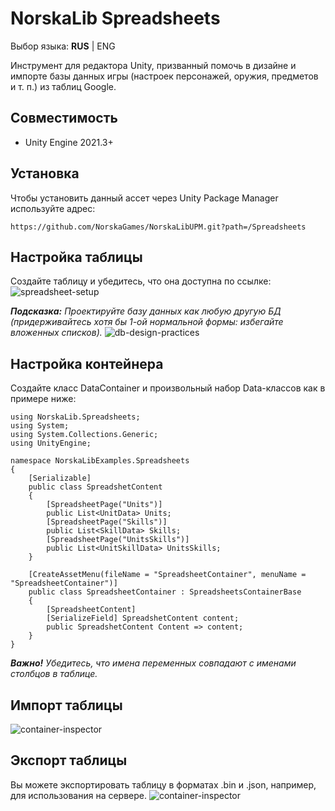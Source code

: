 # NorskaLib Spreadsheets
Выбор языка: **RUS** | ENG

Инструмент для редактора Unity, призванный помочь в дизайне и импорте базы данных игры (настроек персонажей, оружия, предметов и т. п.) из таблиц Google.

## Совместимость
- Unity Engine 2021.3+

## Установка
Чтобы установить данный ассет через Unity Package Manager используйте адрес:
```
https://github.com/NorskaGames/NorskaLibUPM.git?path=/Spreadsheets
```
## Настройка таблицы

Создайте таблицу и убедитесь, что она доступна по ссылке:
![spreadsheet-setup](https://drive.google.com/uc?id=12Zo-_fQFYK8n9ljWMkfWtwbYhUUCP7ks)

_**Подсказка:** Проектируйте базу данных как любую другую БД (придерживайтесь хотя бы 1-ой нормальной формы: избегайте вложенных списков)._
![db-design-practices](https://drive.google.com/uc?id=1cGzRClYvEsvtzYkAlZp_nDVymvRPsjS1)

## Настройка контейнера

Создайте класс DataContainer и произвольный набор Data-классов как в примере ниже:
```
using NorskaLib.Spreadsheets;
using System;
using System.Collections.Generic;
using UnityEngine;

namespace NorskaLibExamples.Spreadsheets
{
    [Serializable]
    public class SpreadshetContent
    {
        [SpreadsheetPage("Units")]
        public List<UnitData> Units;
        [SpreadsheetPage("Skills")]
        public List<SkillData> Skills;
        [SpreadsheetPage("UnitsSkills")]
        public List<UnitSkillData> UnitsSkills;
    }

    [CreateAssetMenu(fileName = "SpreadsheetContainer", menuName = "SpreadsheetContainer")]
    public class SpreadsheetContainer : SpreadsheetsContainerBase
    {
        [SpreadsheetContent]
        [SerializeField] SpreadshetContent content;
        public SpreadshetContent Content => content;
    }
}
```
_**Важно!** Убедитесь, что имена переменных совпадают с именами столбцов в таблице._

## Импорт таблицы
![container-inspector](https://drive.google.com/uc?id=1xT_18Z9hEKpnFv4j71CUMWJJ6zlE8ua-)

## Экспорт таблицы
Вы можете экспортировать таблицу в форматах .bin и .json, например, для использования на сервере.
![container-inspector](https://drive.google.com/uc?id=1_xgex-HyugozNPIyVrS5mEe8EI5ebZZK)
